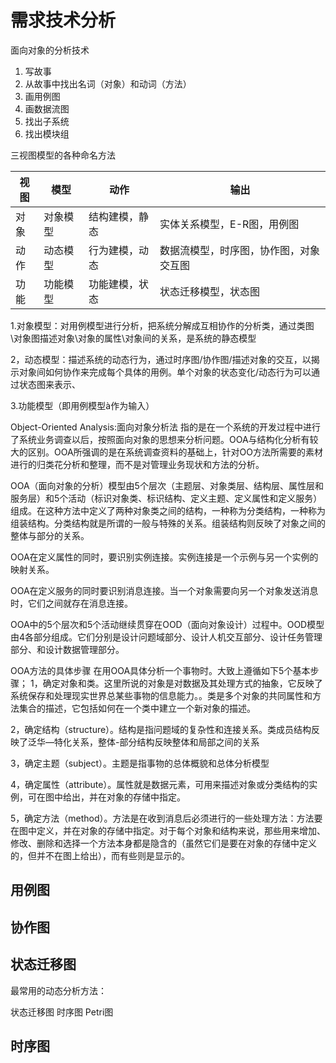 # 需求技术分析

面向对象的分析技术


1. 写故事
2. 从故事中找出名词（对象）和动词（方法）
3. 画用例图
4. 画数据流图
5. 找出子系统
6. 找出模块组

三视图模型的各种命名方法


|视图|模型|动作|输出|
|--|--|--|--|
|对象|对象模型|结构建模，静态|实体关系模型，E-R图，用例图|
|动作|动态模型|行为建模，动态|数据流模型，时序图，协作图，对象交互图|
|功能|功能模型|功能建模，状态|状态迁移模型，状态图|

1.对象模型：对用例模型进行分析，把系统分解成互相协作的分析类，通过类图\对象图描述对象\对象的属性\对象间的关系，是系统的静态模型

2，动态模型：描述系统的动态行为，通过时序图/协作图/描述对象的交互，以揭示对象间如何协作来完成每个具体的用例。单个对象的状态变化/动态行为可以通过状态图来表示、

3.功能模型（即用例模型à作为输入）



Object-Oriented Analysis:面向对象分析法
指的是在一个系统的开发过程中进行了系统业务调查以后，按照面向对象的思想来分析问题。OOA与结构化分析有较大的区别。OOA所强调的是在系统调查资料的基础上，针对OO方法所需要的素材进行的归类花分析和整理，而不是对管理业务现状和方法的分析。

OOA（面向对象的分析）模型由5个层次（主题层、对象类层、结构层、属性层和服务层）和5个活动（标识对象类、标识结构、定义主题、定义属性和定义服务）组成。在这种方法中定义了两种对象类之间的结构，一种称为分类结构，一种称为组装结构。分类结构就是所谓的一般与特殊的关系。组装结构则反映了对象之间的整体与部分的关系。

OOA在定义属性的同时，要识别实例连接。实例连接是一个示例与另一个实例的映射关系。

OOA在定义服务的同时要识别消息连接。当一个对象需要向另一个对象发送消息时，它们之间就存在消息连接。

OOA中的5个层次和5个活动继续贯穿在OOD（面向对象设计）过程中。OOD模型由4各部分组成。它们分别是设计问题域部分、设计人机交互部分、设计任务管理部分、和设计数据管理部分。

OOA方法的具体步骤
在用OOA具体分析一个事物时。大致上遵循如下5个基本步骤；
1，确定对象和类。这里所说的对象是对数据及其处理方式的抽象，它反映了系统保存和处理现实世界总某些事物的信息能力。。类是多个对象的共同属性和方法集合的描述，它包括如何在一个类中建立一个新对象的描述。

2，确定结构（structure）。结构是指问题域的复杂性和连接关系。类成员结构反映了泛华—特化关系，整体-部分结构反映整体和局部之间的关系

3，确定主题（subject）。主题是指事物的总体概貌和总体分析模型

4，确定属性（attribute）。属性就是数据元素，可用来描述对象或分类结构的实例，可在图中给出，并在对象的存储中指定。

5，确定方法（method）。方法是在收到消息后必须进行的一些处理方法：方法要在图中定义，并在对象的存储中指定。对于每个对象和结构来说，那些用来增加、修改、删除和选择一个方法本身都是隐含的（虽然它们是要在对象的存储中定义的，但并不在图上给出），而有些则是显示的。



## 用例图





## 协作图

## 状态迁移图

最常用的动态分析方法：

状态迁移图
时序图
Petri图



## 时序图

